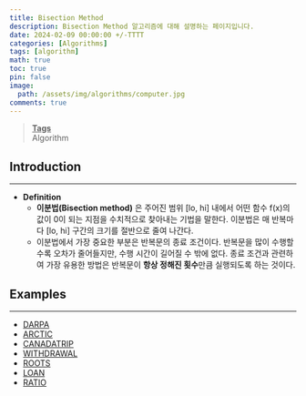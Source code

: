 ```yaml
---
title: Bisection Method
description: Bisection Method 알고리즘에 대해 설명하는 페이지입니다.
date: 2024-02-09 00:00:00 +/-TTTT
categories: [Algorithms]
tags: [algorithm]
math: true
toc: true
pin: false
image:
  path: /assets/img/algorithms/computer.jpg
comments: true
---
```


<blockquote class="prompt-info"><p><strong><u>Tags</u></strong> <br />
Algorithm</p></blockquote>

## Introduction

<hr />

- **Definition**
  - **이분법(Bisection method)** 은 주어진 범위 [lo, hi] 내에서 어떤 함수 f(x)의 값이 0이 되는 지점을 수치적으로 찾아내는 기법을 말한다. 이분법은 매 반복마다 [lo, hi] 구간의 크기를 절반으로 줄여 나간다.
  - 이분법에서 가장 중요한 부분은 반복문의 종료 조건이다. 반복문을 많이 수행할 수록 오차가 줄어들지만, 수행 시간이 길어질 수 밖에 없다. 종료 조건과 관련하여 가장 유용한 방법은 반복문이 **항상 정해진 횟수**만큼 실행되도록 하는 것이다.

## Examples

<hr />

- <a href="https://github.com/HyunJinNo/Algorithm/blob/main/Bisection%20method/DARPA.java" target="_blank">DARPA</a>
- <a href="https://github.com/HyunJinNo/Algorithm/blob/main/Bisection%20method/ARCTIC.java" target="_blank">ARCTIC</a>
- <a href="https://github.com/HyunJinNo/Algorithm/blob/main/Bisection%20method/CANADATRIP.java" target="_blank">CANADATRIP</a>
- <a href="https://github.com/HyunJinNo/Algorithm/blob/main/Bisection%20method/WITHDRAWAL.java" target="_blank">WITHDRAWAL</a>
- <a href="https://github.com/HyunJinNo/Algorithm/blob/main/Bisection%20method/ROOTS.java" target="_blank">ROOTS</a>
- <a href="https://github.com/HyunJinNo/Algorithm/blob/main/Bisection%20method/LOAN.java" target="_blank">LOAN</a>
- <a href="https://github.com/HyunJinNo/Algorithm/blob/main/Bisection%20method/RATIO.java" target="_blank">RATIO</a>
